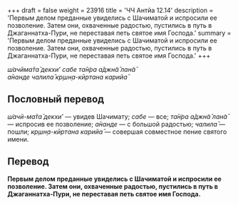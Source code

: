 +++
draft = false
weight = 23916
title = 'ЧЧ Антйа 12.14'
description = 'Первым делом преданные увиделись с Шачиматой и испросили ее позволение. Затем они, охваченные радостью, пустились в путь в Джаганнатха-Пури, не переставая петь святое имя Господа.'
summary = 'Первым делом преданные увиделись с Шачиматой и испросили ее позволение. Затем они, охваченные радостью, пустились в путь в Джаганнатха-Пури, не переставая петь святое имя Господа.'
+++

_ш́ачӣма̄та̄ декхи’ сабе та̄н̇ра а̄джн̃а̄ лан̃а̄  
а̄нанде чалила̄ кр̣шн̣а-кӣртана карийа̄_

## Пословный перевод

_ш́ачӣ_\-_ма̄та̄_ _декхи’_ — увидев Шачимату; _сабе_ — все; _та̄н̇ра_ _а̄джн̃а̄_ _лан̃а̄_ — испросив ее позволение; _а̄нанде_ — с большой радостью; _чалила̄_ — пошли; _кр̣шн̣а_\-_кӣртана_ _карийа̄_ — совершая совместное пение святого имени.

## Перевод

**Первым делом преданные увиделись с Шачиматой и испросили ее позволение. Затем они, охваченные радостью, пустились в путь в Джаганнатха-Пури, не переставая петь святое имя Господа.**
